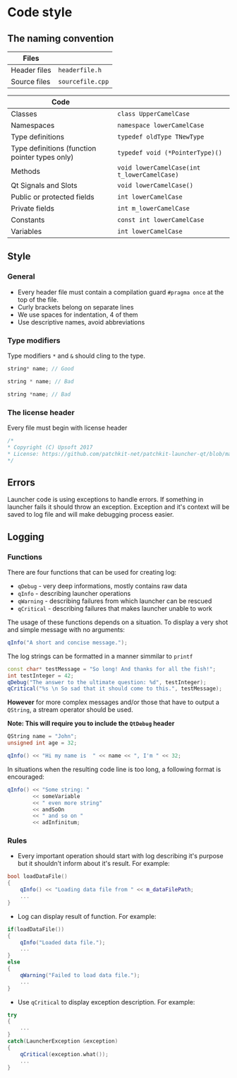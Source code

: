 # Code style

## The naming convention

|Files||
|-|-|
| Header files | `headerfile.h` |
| Source files | `sourcefile.cpp` |

|Code||
|-|-|
| Classes | `class UpperCamelCase` |
| Namespaces | `namespace lowerCamelCase` |
| Type definitions | `typedef oldType TNewType` |
| Type definitions (function pointer types only) | `typedef void (*PointerType)()` |
| Methods | `void lowerCamelCase(int t_lowerCamelCase)` |
| Qt Signals and Slots | `void lowerCamelCase()` |
| Public or protected fields | `int lowerCamelCase` |
| Private fields | `int m_lowerCamelCase` |
| Constants | `const int lowerCamelCase` |
| Variables | `int lowerCamelCase` |

## Style

### General
* Every header file must contain a compilation guard `#pragma once` at the top of the file.
* Curly brackets belong on separate lines
* We use spaces for indentation, 4 of them
* Use descriptive names, avoid abbreviations

### Type modifiers

Type modifiers `*` and `&` should cling to the type.

```cpp
string* name; // Good

string * name; // Bad

string *name; // Bad
```

### The license header

Every file must begin with license header
``` C++
/*
* Copyright (C) Upsoft 2017
* License: https://github.com/patchkit-net/patchkit-launcher-qt/blob/master/LICENSE
*/
```

## Errors

Launcher code is using exceptions to handle errors.
If something in launcher fails it should throw an exception. Exception and it's context will be saved to log file and will make debugging process easier.

## Logging

### Functions

There are four functions that can be used for creating log:

* `qDebug` - very deep informations, mostly contains raw data
* `qInfo` - describing launcher operations
* `qWarning` - describing failures from which launcher can be rescued
* `qCritical` - describing failures that makes launcher unable to work

The usage of these functions depends on a situation. To display a very shot and simple message with no arguments:

``` C++
qInfo("A short and concise message.");
```

The log strings can be formatted in a manner simmilar to `printf`

``` C++
const char* testMessage = "So long! And thanks for all the fish!";
int testInteger = 42;
qDebug("The answer to the ultimate question: %d", testInteger);
qCritical("%s \n So sad that it should come to this.", testMessage);
```

**However** for more complex messages and/or those that have to output a `QString`, a stream operator should be used.

**Note: This will require you to include the `QtDebug` header**

``` C++
QString name = "John";
unsigned int age = 32;

qInfo() << "Hi my name is  " << name << ", I'm " << 32;
```

In situations when the resulting code line is too long, a following format is encouraged:

``` c++
qInfo() << "Some string: "
        << someVariable
        << " even more string"
        << andSoOn
        << " and so on "
        << adInfinitum;
```

### Rules

* Every important operation should start with log describing it's purpose but it shouldn't inform about it's result. For example:
``` C++
bool loadDataFile()
{
    qInfo() << "Loading data file from " << m_dataFilePath;
    ...
}
```
* Log can display result of function. For example:
``` C++
if(loadDataFile())
{
    qInfo("Loaded data file.");
    ...
}
else
{
    qWarning("Failed to load data file.");
    ...
}
```
* Use `qCritical` to display exception description. For example:
``` C++
try
{
    ...
}
catch(LauncherException &exception)
{
    qCritical(exception.what());
    ...
}
```

